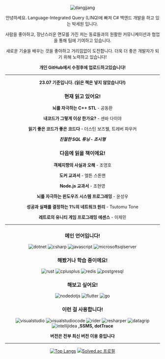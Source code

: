 <div align="center">
  
![dangjjang](https://capsule-render.vercel.app/api?type=Waving&color=auto&height=200&section=header&text=Daengjjang%20Github&fontSize=90)

안녕하세요. Language-Integrated Query (LINQ)에 빠져 C# 백엔드 개발을 하고 있는 박세원 입니다.

사람을 좋아하고, 장난스러운 면모를 가진 저는 동료들과의 원활한 커뮤니케이션과 협업을 통해 팀에 기여하고 있습니다.

새로운 기술을 배우는 것을 좋아하고 거리낌없이 도전합니다. 더욱 더 좋은 개발자가 되기 위해 노력하고 있습니다!

**개인 GitHub에서 수정후에 업로드하고있습니다!**

---

**23.07 기준입니다. (읽은 책은 넣지 않았습니다!)**
### 현재 읽고 있어요!
**뇌를 자극하는 C++ STL** - 공동환

**내코드가 그렇게 이상 한가요?** - 센바 다이야

**읽기 좋은 코드가 좋은 코드다** - 더스틴 보즈웰, 트레버 파우커

***친절한 SQL 튜닝 - 조시형***
### 다음에 읽을 책이에요!
**객체지향의 사실과 오해** - 조영호

**도커 교과서** - 엘튼 스톤맨

**Node.js 교과서** - 조현영

**뇌를 자극하는 윈도우즈 시스템 프로그래밍** - 윤성우

**성공과 실패를 결정하는 1%의 네트워크 원리** - Tsutomu Tone

**레트로의 유니티 게임 프로그래밍 에센스** - 이제민

---

### 메인 언어입니다!
![dotnet](https://img.shields.io/badge/dotnet-512BD4?style=&logo=dotnet&logoColor=#512BD4)
![csharp](https://img.shields.io/badge/csharp-239120?style=&logo=csharp&logoColor=#239120)
![javascript](https://img.shields.io/badge/javascript-F7DF1E?style=&logo=javascript&logoColor=#F7DF1E)
![microsoftsqlserver](https://img.shields.io/badge/microsoftsqlserver-CC2927?style=&logo=microsoftsqlserver&logoColor=#CC2927)

### 해봤거나 학습 중이에요!
![rust](https://img.shields.io/badge/rust-000000?style=&logo=rust&logoColor=#000000)
![cplusplus](https://img.shields.io/badge/cplusplus-00599C?style=&logo=cplusplus&logoColor=#00599C)
![redis](https://img.shields.io/badge/redis-DC382D?style=&logo=redis&logoColor=#DC382D)
![postgresql](https://img.shields.io/badge/postgresql-4169E1?style=&logo=postgresql&logoColor=#4169E1)

### 해보고 싶어요!
![nodedotjs](https://img.shields.io/badge/nodedotjs-339933?style=&logo=nodedotjs&logoColor=#339933)
![flutter](https://img.shields.io/badge/flutter-02569B?style=&logo=flutter&logoColor=#02569B)
![go](https://img.shields.io/badge/go-00ADD8?style=&logo=go&logoColor=#00ADD8)

### 이런 걸 사용합니다!
![visualstudio](https://img.shields.io/badge/visualstudio-5C2D91?style=&logo=visualstudio&logoColor=#5C2D91)
![visualstudiocode](https://img.shields.io/badge/visualstudiocode-007ACC?style=&logo=visualstudiocode&logoColor=#007ACC)
![rider](https://img.shields.io/badge/rider-000000?style=&logo=rider&logoColor=#000000)
![resharper](https://img.shields.io/badge/resharper-000000?style=&logo=resharper&logoColor=#000000)
![datagrip](https://img.shields.io/badge/datagrip-000000?style=&logo=datagrip&logoColor=#000000)
![intellijidea](https://img.shields.io/badge/intellijidea-000000?style=&logo=intellijidea&logoColor=#000000)
**,SSMS, dotTrace**

**버전은 전부 최신 버전 이용 중입니다**

---
[![Top Langs](https://github-readme-stats.vercel.app/api/top-langs/?username=daengjjang)](https://github.com/daengjjang/github-readme-stats)
[![Solved.ac 프로필](http://mazassumnida.wtf/api/v2/generate_badge?boj=zzange100)](https://solved.ac/zzange100)

</div>
